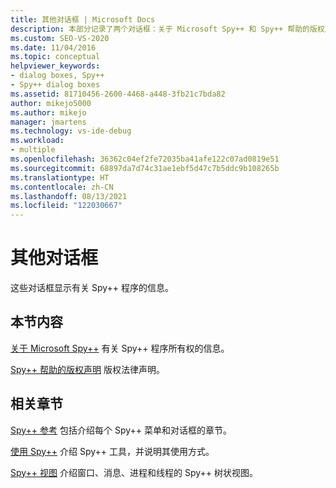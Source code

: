 ```yaml
---
title: 其他对话框 | Microsoft Docs
description: 本部分记录了两个对话框：关于 Microsoft Spy++ 和 Spy++ 帮助的版权声明。
ms.custom: SEO-VS-2020
ms.date: 11/04/2016
ms.topic: conceptual
helpviewer_keywords:
- dialog boxes, Spy++
- Spy++ dialog boxes
ms.assetid: 81710456-2600-4468-a448-3fb21c7bda82
author: mikejo5000
ms.author: mikejo
manager: jmartens
ms.technology: vs-ide-debug
ms.workload:
- multiple
ms.openlocfilehash: 36362c04ef2fe72035ba41afe122c07ad0819e51
ms.sourcegitcommit: 68897da7d74c31ae1ebf5d47c7b5ddc9b108265b
ms.translationtype: HT
ms.contentlocale: zh-CN
ms.lasthandoff: 08/13/2021
ms.locfileid: "122030667"
---
```

# <a name="other-dialog-boxes"></a>其他对话框
这些对话框显示有关 Spy++ 程序的信息。

## <a name="in-this-section"></a>本节内容
 [关于 Microsoft Spy++](../debugger/about-microsoft-spy-increment.md) 有关 Spy++ 程序所有权的信息。

 [Spy++ 帮助的版权声明](../debugger/copyright-notice-for-spy-increment-help.md) 版权法律声明。

## <a name="related-sections"></a>相关章节
 [Spy++ 参考](../debugger/spy-increment-reference.md) 包括介绍每个 Spy++ 菜单和对话框的章节。

 [使用 Spy++](../debugger/using-spy-increment.md) 介绍 Spy++ 工具，并说明其使用方式。

 [Spy++ 视图](../debugger/spy-increment-views.md) 介绍窗口、消息、进程和线程的 Spy++ 树状视图。